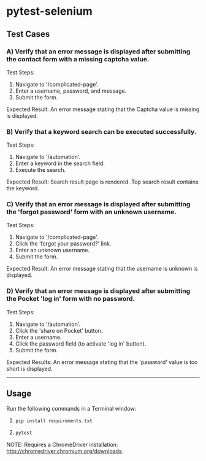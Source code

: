 # pytest-selenium

## Test Cases

### A) Verify that an error message is displayed after submitting the contact form with a missing captcha value.

Test Steps:
1. Navigate to '/complicated-page'.
2. Enter a username, password, and message.
3. Submit the form.

Expected Result:
An error message stating that the Captcha value is missing
is displayed.


### B) Verify that a keyword search can be executed successfully.

Test Steps:
1. Navigate to '/automation'.
2. Enter a keyword in the search field.
3. Execute the search.

Expected Result:
Search result page is rendered. Top search result contains
the keyword.


### C) Verify that an error message is displayed after submitting the 'forgot password' form with an unknown username.

Test Steps:
1. Navigate to '/complicated-page'.
2. Click the 'forgot your password?' link.
3. Enter an unknown username. 
2. Submit the form.

Expected Result:
An error message stating that the username is unknown is
displayed.


### D) Verify that an error message is displayed after submitting the Pocket 'log in' form with no password.

Test Steps:
1. Navigate to '/automation'.
2. Click the 'share on Pocket' button.
3. Enter a username.
4. Click the password field (to activate 'log in' button).
5. Submit the form.

Expected Results:
An error message stating that the 'password' value is too
short is displayed.

---

## Usage

Run the following commands in a Terminal window:

1. ```bash
   pip install requirements.txt
   ```
2. ```bash
   pytest
   ```


NOTE: Requires a ChromeDriver installation: http://chromedriver.chromium.org/downloads.
